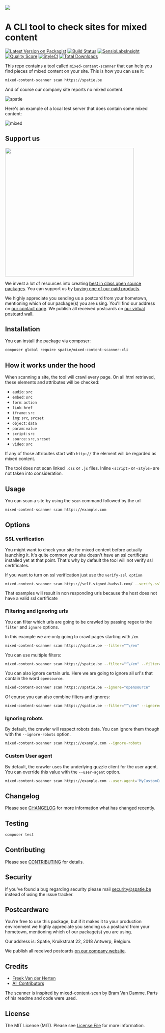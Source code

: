 
[<img src="https://github-ads.s3.eu-central-1.amazonaws.com/support-ukraine.svg?t=1" />](https://supportukrainenow.org)


# A CLI tool to check sites for mixed content

[![Latest Version on Packagist](https://img.shields.io/packagist/v/spatie/mixed-content-scanner-cli.svg?style=flat-square)](https://packagist.org/packages/spatie/mixed-content-scanner-cli)
[![Build Status](https://img.shields.io/travis/spatie/mixed-content-scanner-cli/master.svg?style=flat-square)](https://travis-ci.org/spatie/mixed-content-scanner-cli)
[![SensioLabsInsight](https://img.shields.io/sensiolabs/i/34497608-e63b-4814-93ac-f7af4d7a8ffa.svg?style=flat-square)](https://insight.sensiolabs.com/projects/34497608-e63b-4814-93ac-f7af4d7a8ffa)
[![Quality Score](https://img.shields.io/scrutinizer/g/spatie/mixed-content-scanner-cli.svg?style=flat-square)](https://scrutinizer-ci.com/g/spatie/mixed-content-scanner-cli)
[![StyleCI](https://styleci.io/repos/98778969/shield?branch=master)](https://styleci.io/repos/98778969)
[![Total Downloads](https://img.shields.io/packagist/dt/spatie/mixed-content-scanner-cli.svg?style=flat-square)](https://packagist.org/packages/spatie/mixed-content-scanner-cli)

This repo contains a tool called `mixed-content-scanner` that can help you find pieces of mixed content on your site. This is how you can use it:

```bash
mixed-content-scanner scan https://spatie.be
```

And of course our company site reports no mixed content.

![spatie](https://spatie.github.io/mixed-content-scanner-cli/spatie.jpg)

Here's an example of a local test server that does contain some mixed content:

![mixed](https://spatie.github.io/mixed-content-scanner-cli/mixed.jpg)

## Support us

[<img src="https://github-ads.s3.eu-central-1.amazonaws.com/mixed-content-scanner-cli.jpg?t=1" width="419px" />](https://spatie.be/github-ad-click/mixed-content-scanner-cli)

We invest a lot of resources into creating [best in class open source packages](https://spatie.be/open-source). You can support us by [buying one of our paid products](https://spatie.be/open-source/support-us).

We highly appreciate you sending us a postcard from your hometown, mentioning which of our package(s) you are using. You'll find our address on [our contact page](https://spatie.be/about-us). We publish all received postcards on [our virtual postcard wall](https://spatie.be/open-source/postcards).

## Installation

You can install the package via composer:

```bash
composer global require spatie/mixed-content-scanner-cli
```

## How it works under the hood

When scanning a site, the tool will crawl every page. On all html retrieved, these elements and attributes will be checked:

- `audio`: `src`
- `embed`: `src`
- `form`: `action`
- `link`: `href`
- `iframe`: `src`
- `img`: `src`, `srcset`
- `object`: `data`
- `param`: `value`
- `script`: `src`
- `source`: `src`, `srcset`
- `video`: `src`

If any of those attributes start with `http://` the element will be regarded as mixed content.

The tool does not scan linked `.css` or `.js` files. Inline `<script>` or `<style>` are not taken into consideration.

## Usage

You can scan a site by using the `scan` command followed by the url

```bash
mixed-content-scanner scan https://example.com
```

## Options

### SSL verification

You might want to check your site for mixed content before actually launching it.  It's quite common your site doesn't have an ssl certificate installed yet at that point. That's why by default the tool will not verify ssl certificates.

If you want to turn on ssl verification just use the `verify-ssl option`

```bash
mixed-content-scanner scan https://self-signed.badssl.com/ --verify-ssl
```

That examples will result in non responding urls because the host does not have a valid ssl certificate

### Filtering and ignoring urls

You can filter which urls are going to be crawled by passing regex to the `filter` and `ignore` options. 

In this example we are only going to crawl pages starting with `/en`.

```bash
mixed-content-scanner scan https://spatie.be --filter="^\/en"
```

You can use multiple filters:

```bash
mixed-content-scanner scan https://spatie.be --filter="^\/en" --filter="^\/nl"
```

You can also ignore certain urls. Here we are going to ignore all url's that contain the word `opensource`.

```bash
mixed-content-scanner scan https://spatie.be --ignore="opensource"
```

Of course you can also combine filters and ignores:

```bash
mixed-content-scanner scan https://spatie.be --filter="^\/en" --ignore="opensource"
```

### Ignoring robots

By default, the crawler will respect robots data. You can ignore them though with the `--ignore-robots` option.

```bash
mixed-content-scanner scan https://example.com --ignore-robots
```

### Custom User agent
By default, the crawler uses the underlying guzzle client for the user agent. You can override this value with the `--user-agent` option.
```bash
mixed-content-scanner scan https://example.com --user-agent='MyCustomCrawler'
```

## Changelog

Please see [CHANGELOG](CHANGELOG.md) for more information what has changed recently.

## Testing

``` bash
composer test
```

## Contributing

Please see [CONTRIBUTING](https://github.com/spatie/.github/blob/main/CONTRIBUTING.md) for details.

## Security

If you've found a bug regarding security please mail [security@spatie.be](mailto:security@spatie.be) instead of using the issue tracker.

## Postcardware

You're free to use this package, but if it makes it to your production environment we highly appreciate you sending us a postcard from your hometown, mentioning which of our package(s) you are using.

Our address is: Spatie, Kruikstraat 22, 2018 Antwerp, Belgium.

We publish all received postcards [on our company website](https://spatie.be/en/opensource/postcards).

## Credits

- [Freek Van der Herten](https://github.com/freekmurze)
- [All Contributors](../../contributors)

The scanner is inspired by [mixed-content-scan](https://github.com/bramus/mixed-content-scan) by [Bram Van Damme](https://github.com/bramus). Parts of his readme and code were used.

## License

The MIT License (MIT). Please see [License File](LICENSE.md) for more information.
